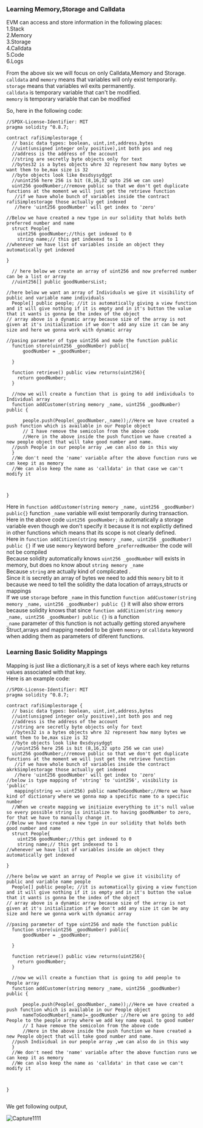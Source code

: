 ### Learning Memory,Storage and Calldata

EVM can access and store information in the following places:<br>
1.Stack<br>
2.Memory<br>
3.Storage<br>
4.Calldata<br>
5.Code<br>
6.Logs<br>

From the above six we will focus on only Calldata,Memory and Storage.
```calldata``` and ```memory``` means that variables will only exist temporarily.<br>
```storage``` means that variables wil exits permanently.<br>
```calldata``` is temporary variable that can't be modified.<br>
```memory``` is temporary variable that can be modified<br>


So, here in the following code:

```
//SPDX-License-Identifier: MIT
pragma solidity ^0.8.7;

contract rafiSimplestorage {
  // basic data types: boolean, uint,int,address,bytes
  //uint(unsigned integer only positive),int both pos and neg
  //address is the address of the account
  //string are secretly byte objects only for text
  //bytes32 is a bytes objects whre 32 represent how many bytes we want them to be,max size is 32
  //byte objects look like 0xsdsysydggt
  //unint256 here 256 is bit (8,16,32 upto 256 we can use)
  uint256 goodNumber;//remove public so that we don't get duplicate functions at the moment we will just get the retrieve function
   //if we have whole bunch of variables inside the contract rafiSimplestorage those actually get indexed
   //here 'uint256 goodNumber' will get index to 'zero'
  
//Below we have created a new type in our solidity that holds both preferred number and name 
  struct People{
    uint256 goodNumber;//this get indexed to 0
    string name;// this get indexexd to 1
//whenever we have list of variables inside an object they automatically get indexed

}

  // here below we create an array of uint256 and now preferred number can be a list or array
  //uint256[] public goodNumbersList;

//here below we want an array of Individuals we give it visibility of public and variable name individuals
  People[] public people; //it is automatically giving a view function and it will give nothing if it is empty and in it's button the value that it wants is gonna be the index of the object
// array above is a dynamic array because size of the array is not given at it's initialization if we don't add any size it can be any size and here we gonna work with dynamic array

//pasing parameter of type uint256 and made the function public
  function store(uint256 _goodNumber) public{
      goodNumber = _goodNumber;
    
  }

  function retrieve() public view returns(uint256){
    return goodNumber;
  }

  //now we will create a function that is going to add individuals to Individual array
  function addCustomer(string memory _name, uint256 _goodNumber) public {
      
      people.push(People(_goodNumber,_name));//Here we have created a push function which is available in our People object
      // I have remove the semicolon from the above code 
      //Here in the above inside the push function we have created a new people object that will take good number and name. 
  //push People in our people array ,we can also do in this way
  }
  //We don't need the 'name' variable after the above function runs we can keep it as memory
  //We can also keep the name as 'calldata' in that case we can't modify it 


  
}

```

Here in ```function addCustomer(string memory _name, uint256 _goodNumber) public{}``` function ```_name``` variable will exist temporarily during transaction.<br>
Here in the above code ```uint256 goodNumber;``` is automatically a storage variable even though we don't specify it because it is not explictly defined in other functions which means that its scope is not clearly defined.<br>
Here in ```function addCitizen(string memory _name, uint256 _goodNumber) public {}``` if we use ```memory``` keyword before ```_preferredNumber``` the code will not be compiled<br>
Because solidity automatically knows ```uint256 _goodNumber``` will exists in memory, but does no know about ```string memory _name```<br>
Because ```string``` are actually kind of complicated .<br>
Since it is secretly an array of bytes we need to add this ```memory``` bit to it because we need to tell the solidity the data location of arrays,structs or mappings<br>
If we use ```storage```  before  ```_name``` in this function ```function addCustomer(string memory _name, uint256 _goodNumber) public {}``` it will also show errors <br>
because solidity knows that since ```function addCitizen(string memory _name, uint256 _goodNumber) public {}```  is a function<br>
```_name``` parameter of this function is not actually getting stored anywhere<br>
Struct,arrays and mapping needed to be given ```memory``` or ```calldata``` keyword when adding them as parameters of diferent functions.<br>

### Learning Basic Solidity Mappings

Mapping is just like a dictionary,it is a set of keys where each key returns values associated with that key.<br>
Here is an example code:<br>
```
//SPDX-License-Identifier: MIT
pragma solidity ^0.8.7;

contract rafiSimplestorage {
  // basic data types: boolean, uint,int,address,bytes
  //uint(unsigned integer only positive),int both pos and neg
  //address is the address of the account
  //string are secretly byte objects only for text
  //bytes32 is a bytes objects whre 32 represent how many bytes we want them to be,max size is 32
  //byte objects look like 0xsdsysydggt
  //unint256 here 256 is bit (8,16,32 upto 256 we can use)
  uint256 goodNumber;//remove public so that we don't get duplicate functions at the moment we will just get the retrieve function
   //if we have whole bunch of variables inside the contract akrkSimplestorage those actually get indexed
   //here 'uint256 goodNumber' will get index to 'zero'
//below is type mapping of 'string' to 'uint256', visibility is 'public'
   mapping(string => uint256) public nameToGoodNumber;//Here we have kind of dictionary where we gonna map a specific name to a specific number
  //When we create mapping we initiaize everything to it's null value so every possible string is initialize to having goodNumber to zero, for that we have to manually change it.
//Below we have created a new type in our solidity that holds both good number and name 
  struct People{
    uint256 goodNumber;//this get indexed to 0
    string name;// this get indexexd to 1
//whenever we have list of variables inside an object they automatically get indexed

}

//here below we want an array of People we give it visibility of public and variable name people
  People[] public people; //it is automatically giving a view function and it will give nothing if it is empty and in it's button the value that it wants is gonna be the index of the object
// array above is a dynamic array because size of the array is not given at it's initialization if we don't add any size it can be any size and here we gonna work with dynamic array

//pasing parameter of type uint256 and made the function public
  function store(uint256 _goodNumber) public{
      goodNumber = _goodNumber;
    
  }

  function retrieve() public view returns(uint256){
    return goodNumber;
  }

  //now we will create a function that is going to add people to People array
  function addCustomer(string memory _name, uint256 _goodNumber) public {
      
      people.push(People(_goodNumber,_name));//Here we have created a push function which is available in our People object
      nameToGoodNumber[_name]=_goodNumber ;//here we are going to add People to the people array where we add key name equal to good number
      // I have remove the semicolon from the above code 
      //Here in the above inside the push function we have created a new People object that will take good number and name. 
  //push Individual in our people array ,we can also do in this way
  }
  //We don't need the 'name' variable after the above function runs we can keep it as memory
  //We can also keep the name as 'calldata' in that case we can't modify it 


  
}


```
 We get following output,<br>
 

![Capture1111](https://github.com/MdRafidulIslam/rafi-smart-contract4/assets/86659473/46ba731e-0b7b-4d63-b26d-a8e5d9d39c0d)








